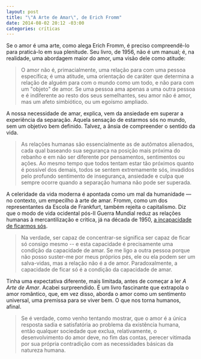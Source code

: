 ```yaml
---
layout: post
title: "\"A Arte de Amar\", de Erich Fromm"
date: 2014-08-02 20:12 -03:00
categories: críticas
---
```

Se o amor é uma arte, como alega Erich Fromm, é preciso compreendê-lo para praticá-lo em sua plenitude. Seu livro, de 1956, não é um manual; é, na realidade, uma abordagem maior do amor, uma visão dele como atitude:

> O amor não é, primacialmente, uma relação para com uma pessoa específica; é uma atitude, uma orientação de caráter que determina a relação de alguém para com o mundo como um todo, e não para com um "objeto" de amor. Se uma pessoa ama apenas a uma outra pessoa e é indiferente ao resto dos seus semelhantes, seu amor não é amor, mas um afeto simbiótico, ou um egoísmo ampliado.

A nossa necessidade de amar, explica, vem da ansiedade em superar a experiência da separação. Aquela sensação de estarmos sós no mundo, sem um objetivo bem definido. Talvez, a ânsia de compreender o sentido da vida.

> As relações humanas são essencialmente as de autômatos alienados, cada qual baseando sua segurança na posição mais próxima do rebanho e em não ser diferente por pensamentos, sentimentos ou ações. Ao mesmo tempo que todos tentam estar tão próximos quanto é possível dos demais, todos se sentem extremamente sós, invadidos pelo profundo sentimento de insegurança, ansiedade e culpa que sempre ocorre quando a separação humana não pode ser superada.

A celeridade da vida moderna é apontada como um mal da humanidade — no contexto, um empecilho à arte de amar. Fromm, como um dos representantes da Escola de Frankfurt, também rejeita o capitalismo. Diz que o modo de vida ocidental pós-II Guerra Mundial reduz as relações humanas à mercantilização e critica, já na década de 1950, [a incapacidade de ficarmos sós](http://www1.folha.uol.com.br/equilibrioesaude/2014/07/1489294-maioria-das-pessoas-tem-dificuldade-de-ficar-a-sos-com-seus-pensamentos-diz-estudo.shtml).

> Na verdade, ser capaz de concentrar-se significa ser capaz de ficar só consigo mesmo -- e esta capacidade é precisamente uma condição da capacidade de amar. Se me ligo a outra pessoa porque não posso suster-me por meus próprios pés, ele ou ela podem ser um salva-vidas, mas a relação não é a de amor. Paradoxalmente, a capacidade de ficar só é a condição da capacidade de amar.

Tinha uma expectativa diferente, mais limitada, antes de começar a ler _A Arte de Amar_. Acabei surpreendido. É um livro fascinante que extrapola o amor romântico, que, em vez disso, aborda o amor como um sentimento universal, uma premissa para se viver bem. O que nos torna humanos, afinal.

> Se é verdade, como venho tentando mostrar, que o amor é a única resposta sadia e satisfatória ao problema da existência humana, então qualquer sociedade que exclua, relativamente, o desenvolvimento do amor deve, no fim das contas, perecer vitimada por sua própria contradição com as necessidades básicas da natureza humana.
